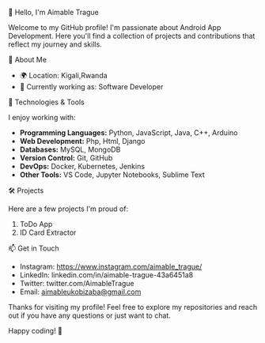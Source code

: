 👋 Hello, I'm Aimable Trague

Welcome to my GitHub profile! I'm passionate about Android App Development. Here you'll find a collection of projects and contributions that reflect my journey and skills.

🚀 About Me

- 🌍 Location: Kigali,Rwanda
- 💼 Currently working as: Software Developer

🔧 Technologies & Tools

I enjoy working with:

- **Programming Languages:** Python, JavaScript, Java, C++, Arduino
- **Web Development:** Php, Html, Django
- **Databases:** MySQL, MongoDB
- **Version Control:** Git, GitHub
- **DevOps:** Docker, Kubernetes, Jenkins
- **Other Tools:** VS Code, Jupyter Notebooks, Sublime Text

🛠️ Projects

Here are a few projects I'm proud of:

1. ToDo App
2. ID Card Extractor

📫 Get in Touch

- Instagram: https://www.instagram.com/aimable_trague/
- LinkedIn: linkedin.com/in/aimable-trague-43a6451a8
- Twitter: twitter.com/AimableTrague
- Email: aimableukobizaba@gmail.com

Thanks for visiting my profile! Feel free to explore my repositories and reach out if you have any questions or just want to chat.

Happy coding! 🚀
